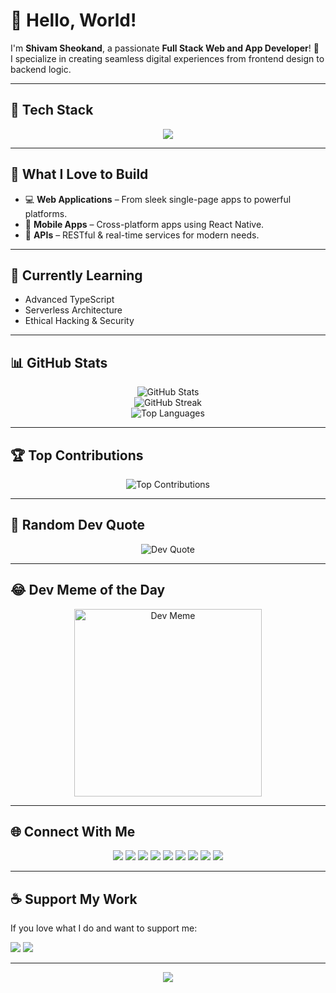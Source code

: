 # 👋 Hello, World!

I'm **Shivam Sheokand**, a passionate **Full Stack Web and App Developer**! 🚀  
I specialize in creating seamless digital experiences from frontend design to backend logic.  

---

## 🚀 Tech Stack

<p align="center">
  <img src="https://skillicons.dev/icons?i=html,css,js,php,bootstrap,tailwind,nextjs,nodejs,express,react,reactnative,mysql,mongodb,firebase,figma,photoshop,illustrator,postman,nginx,apache&perline=10" />
</p>

---

## 🎨 What I Love to Build

- 💻 **Web Applications** – From sleek single-page apps to powerful platforms.
- 📱 **Mobile Apps** – Cross-platform apps using React Native.
- 🔗 **APIs** – RESTful & real-time services for modern needs.

---

## 🌱 Currently Learning

- Advanced TypeScript
- Serverless Architecture
- Ethical Hacking & Security

---

## 📊 GitHub Stats

<p align="center">
  <img src="https://github-readme-stats.vercel.app/api?username=shivamsheokand&theme=tokyonight&hide_border=false&include_all_commits=true&count_private=true" alt="GitHub Stats" />
  <br />
  <img src="https://github-readme-streak-stats.herokuapp.com?user=shivamsheokand&theme=tokyonight&hide_border=false" alt="GitHub Streak" />
  <br />
  <img src="https://github-readme-stats.vercel.app/api/top-langs/?username=shivamsheokand&layout=compact&theme=tokyonight&hide_border=false&count_private=true" alt="Top Languages" />
</p>

---

## 🏆 Top Contributions

<p align="center">
  <img src="https://github-contributor-stats.vercel.app/api?username=shivamsheokand&limit=5&theme=tokyonight&combine_all_yearly_contributions=true" alt="Top Contributions" />
</p>

---

## 📜 Random Dev Quote

<p align="center">
  <img src="https://quotes-github-readme.vercel.app/api?type=horizontal&theme=radical" alt="Dev Quote" />
</p>

---

## 😂 Dev Meme of the Day

<p align="center">
  <img src="https://memer-new.vercel.app/" height="300px" alt="Dev Meme" />
</p>

---

## 🌐 Connect With Me

<p align="center">
  <a href="https://facebook.com/profile.php?id=100085774592962" target="_blank"><img src="https://img.shields.io/badge/Facebook-%231877F2?style=for-the-badge&logo=facebook&logoColor=white" /></a>
  <a href="https://instagram.com/developer.shivam_" target="_blank"><img src="https://img.shields.io/badge/Instagram-%23E4405F?style=for-the-badge&logo=instagram&logoColor=white" /></a>
  <a href="https://linkedin.com/in/shivamsheokand" target="_blank"><img src="https://img.shields.io/badge/LinkedIn-%230077B5?style=for-the-badge&logo=linkedin&logoColor=white" /></a>
  <a href="https://medium.com/@shivamsheokand" target="_blank"><img src="https://img.shields.io/badge/Medium-12100E?style=for-the-badge&logo=medium&logoColor=white" /></a>
  <a href="https://pinterest.com/shivamsheokand32" target="_blank"><img src="https://img.shields.io/badge/Pinterest-%23E60023?style=for-the-badge&logo=pinterest&logoColor=white" /></a>
  <a href="https://reddit.com/user/sam--dev" target="_blank"><img src="https://img.shields.io/badge/Reddit-%23FF4500?style=for-the-badge&logo=reddit&logoColor=white" /></a>
  <a href="https://stackoverflow.com/users/22835276/shivam-sheokand" target="_blank"><img src="https://img.shields.io/badge/StackOverflow-FE7A16?style=for-the-badge&logo=stack-overflow&logoColor=white" /></a>
  <a href="https://twitch.tv/samsheokand" target="_blank"><img src="https://img.shields.io/badge/Twitch-%239146FF?style=for-the-badge&logo=twitch&logoColor=white" /></a>
  <a href="https://x.com/_ShivamSheokand" target="_blank"><img src="https://img.shields.io/badge/X-black?style=for-the-badge&logo=X&logoColor=white" /></a>
</p>

---

## ☕ Support My Work

If you love what I do and want to support me:

<a href="https://buymeacoffee.com/shivamsheokand"><img src="https://img.shields.io/badge/Buy%20Me%20a%20Coffee-ffdd00?style=for-the-badge&logo=buy-me-a-coffee&logoColor=black" /></a>
<a href="https://paypal.me/developersam"><img src="https://img.shields.io/badge/PayPal-00457C?style=for-the-badge&logo=paypal&logoColor=white" /></a>

---

<p align="center">
  <img src="https://visitcount.itsvg.in/api?id=shivamsheokand&icon=8&color=12" />
</p>
